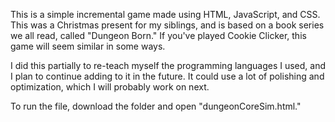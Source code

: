 This is a simple incremental game made using HTML, JavaScript, and CSS. This was a Christmas present for my siblings, and is based on a book series we all read, called "Dungeon Born." If you've played Cookie Clicker, this game will seem similar in some ways.

I did this partially to re-teach myself the programming languages I used, and I plan to continue adding to it in the future. It could use a lot of polishing and optimization, which I will probably work on next.

To run the file, download the folder and open "dungeonCoreSim.html."
